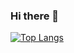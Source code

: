 ### Hi there 👋

<!--
**steetstyle/steetstyle** is a ✨ _special_ ✨ repository because its `README.md` (this file) appears on your GitHub profile.
-->
[![Top Langs](https://github-readme-stats.vercel.app/api/top-langs/?username=steetstyle&layout=compact)](https://github.com/anuraghazra/github-readme-stats)
